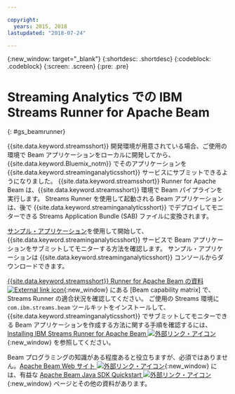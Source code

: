 ```yaml
---

copyright:
  years: 2015, 2018
lastupdated: "2018-07-24"

---
```


<!-- Attribute definitions -->
{:new_window: target="_blank"}
{:shortdesc: .shortdesc}
{:codeblock: .codeblock}
{:screen: .screen}
{:pre: .pre}

# Streaming Analytics での IBM Streams Runner for Apache Beam
{: #gs_beamrunner}

{{site.data.keyword.streamsshort}} 開発環境が用意されている場合、ご使用の環境で Beam アプリケーションをローカルに開発してから、{{site.data.keyword.Bluemix_notm}} でそのアプリケーションを {{site.data.keyword.streaminganalyticsshort}} サービスにサブミットできるようになりました。 {{site.data.keyword.streamsshort}} Runner for Apache Beam は、{{site.data.keyword.streamsshort}} 環境で Beam パイプラインを実行します。 Streams Runner を使用して起動される Beam アプリケーションは、後で {{site.data.keyword.streaminganalyticsshort}} でデプロイしてモニターできる Streams Application Bundle (SAB) ファイルに変換されます。


[ サンプル・アプリケーション](/docs/services/StreamingAnalytics/c_starterapps.html)を使用して開始して、{{site.data.keyword.streaminganalyticsshort}} サービスで Beam アプリケーションをサブミットしてモニターする方法を確認します。 サンプル・アプリケーションは {{site.data.keyword.streaminganalyticsshort}} コンソールからダウンロードできます。

[{{site.data.keyword.streamsshort}} Runner for Apache Beam の資料![External link icon](../../icons/launch-glyph.svg "External link icon")](https://ibmstreams.github.io/streamsx.documentation/docs/beamrunner/beamrunner-1-intro/){:new_window} にある [Beam capability matrix] で、Streams Runner の適合状況を確認してください。 ご使用の Streams 環境に `com.ibm.streams.beam` ツールキットをインストールして、{{site.data.keyword.streaminganalyticsshort}} でサブミットしてモニターできる Beam アプリケーションを作成する方法に関する手順を確認するには、[Installing IBM Streams Runner for Apache Beam ![外部リンク・アイコン](../../icons/launch-glyph.svg "外部リンク・アイコン")](http://bit.ly/2zFDpPr){:new_window} を参照してください。

Beam プログラミングの知識がある程度あると役立ちますが、必須ではありません。[Apache Beam Web サイト ![外部リンク・アイコン](../../icons/launch-glyph.svg "外部リンク・アイコン")](https://beam.apache.org/documentation/){:new_window} には、有益な [Apache Beam Java SDK Quickstart ![外部リンク・アイコン](../../icons/launch-glyph.svg "外部リンク・アイコン")](https://beam.apache.org/get-started/quickstart-java/){:new_window} ページとその他の資料があります。
